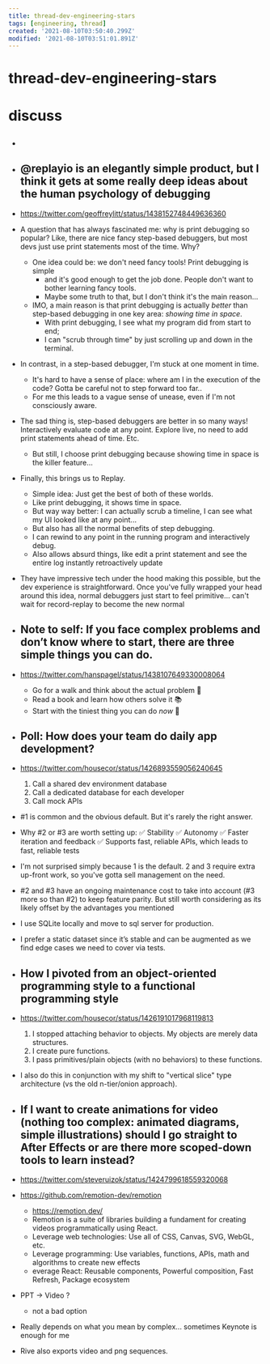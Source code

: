 ```yaml
---
title: thread-dev-engineering-stars
tags: [engineering, thread]
created: '2021-08-10T03:50:40.299Z'
modified: '2021-08-10T03:51:01.891Z'
---
```


# thread-dev-engineering-stars

# discuss

- ## 

- ## @replayio is an elegantly simple product, but I think it gets at some really deep ideas about the human psychology of debugging
- https://twitter.com/geoffreylitt/status/1438152748449636360
- A question that has always fascinated me: why is print debugging so popular? Like, there are nice fancy step-based debuggers, but most devs just use print statements most of the time. Why?
  - One idea could be: we don't need fancy tools! Print debugging is simple 
    - and it's good enough to get the job done. People don't want to bother learning fancy tools.
    - Maybe some truth to that, but I don't think it's the main reason...
  - IMO, a main reason is that print debugging is actually *better* than step-based debugging in one key area: *showing time in space*.
    - With print debugging, I see what my program did from start to end; 
    - I can "scrub through time" by just scrolling up and down in the terminal.
- In contrast, in a step-based debugger, I'm stuck at one moment in time. 
  - It's hard to have a sense of place: where am I in the execution of the code? Gotta be careful not to step forward too far..
  - For me this leads to a vague sense of unease, even if I'm not consciously aware.
- The sad thing is, step-based debuggers are better in so many ways! Interactively evaluate code at any point. Explore live, no need to add print statements ahead of time. Etc. 
  - But still, I choose print debugging because showing time in space is the killer feature...
- Finally, this brings us to Replay. 
  - Simple idea: Just get the best of both of these worlds.
  - Like print debugging, it shows time in space. 
  - But way way better: I can actually scrub a timeline, I can see what my UI looked like at any point...
  - But also has all the normal benefits of step debugging. 
  - I can rewind to any point in the running program and interactively debug.
  - Also allows absurd things, like edit a print statement and see the entire log instantly retroactively update 
- They have impressive tech under the hood making this possible, but the dev experience is straightforward. Once you've fully wrapped your head around this idea, normal debuggers just start to feel primitive... can't wait for record-replay to become the new normal

- ## Note to self: If you face complex problems and don’t know where to start, there are three simple things you can do.
- https://twitter.com/hanspagel/status/1438107649330008064
  - Go for a walk and think about the actual problem 🌲
  - Read a book and learn how others solve it 📚
  - Start with the tiniest thing you can do *now* 💪

- ## Poll: How does your team do daily app development?
- https://twitter.com/housecor/status/1426893559056240645
  1. Call a shared dev environment database
  2. Call a dedicated database for each developer
  3. Call mock APIs
- #1 is common and the obvious default. But it's rarely the right answer.
- Why #2 or #3 are worth setting up:
  ✅ Stability
  ✅ Autonomy
  ✅ Faster iteration and feedback
  ✅ Supports fast, reliable APIs, which leads to fast, reliable tests 
- I'm not surprised simply because 1 is the default. 2 and 3 require extra up-front work, so you've gotta sell management on the need.
- #2 and #3 have an ongoing maintenance cost to take into account (#3 more so than #2) to keep feature parity. But still worth considering as its likely offset by the advantages you mentioned
- I use SQLite locally and move to sql server for production.
- I prefer a static dataset since it’s stable and can be augmented as we find edge cases we need to cover via tests.

- ## How I pivoted from an object-oriented programming style to a functional programming style
- https://twitter.com/housecor/status/1426191017968119813
  1. I stopped attaching behavior to objects. My objects are merely data structures.
  2. I create pure functions.
  3. I pass primitives/plain objects (with no behaviors) to these functions.
- I also do this in conjunction with my shift to "vertical slice" type architecture (vs the old n-tier/onion approach).

- ## If I want to create animations for video (nothing too complex: animated diagrams, simple illustrations) should I go straight to After Effects or are there more scoped-down tools to learn instead?
- https://twitter.com/steveruizok/status/1424799618559320068
- https://github.com/remotion-dev/remotion
  - https://remotion.dev/
  - Remotion is a suite of libraries building a fundament for creating videos programmatically using React.
  - Leverage web technologies: Use all of CSS, Canvas, SVG, WebGL, etc.
  - Leverage programming: Use variables, functions, APIs, math and algorithms to create new effects
  - everage React: Reusable components, Powerful composition, Fast Refresh, Package ecosystem
- PPT -> Video ?
  - not a bad option
- Really depends on what you mean by complex... sometimes Keynote is enough for me
- Rive also exports video and png sequences.
